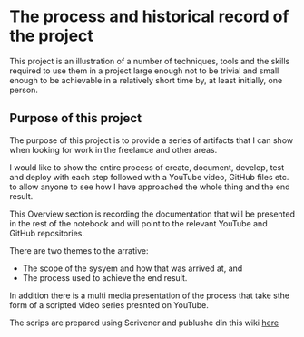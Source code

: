 # The process and historical record of the project
This project is an illustration of a number of techniques, tools and the skills required to use them in a project large enough not to be trivial and small enough to be achievable in a  relatively short time by, at least initially, one person. 

## Purpose of this project
The purpose of this project is to provide a series of artifacts that I can show when looking for work in the freelance and other areas.

I would like to show the entire process of create, document, develop, test and deploy with each step followed with a YouTube video, GitHub files etc. to allow anyone to see how I have approached the whole thing and the end result. 

This Overview section is recording the documentation that will be presented in the rest of the notebook and will point to the relevant YouTube and GitHub repositories. 

There are two themes to the arrative:
- The scope of the sysyem and how that was arrived at, and
- The process used to achieve the end result.

In addition there is a multi media presentation of the process that take sthe form of a scripted video series presnted on YouTube.

The scrips are prepared using Scrivener and publushe din this wiki [here]()